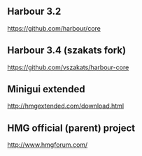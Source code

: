 
Harbour 3.2
-----------
https://github.com/harbour/core

Harbour 3.4 (szakats fork)
--------------------------
https://github.com/vszakats/harbour-core

Minigui extended
----------------
http://hmgextended.com/download.html

HMG official (parent) project
-----------------------------
http://www.hmgforum.com/

